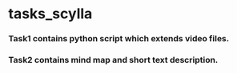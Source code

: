 # tasks_scylla
### Task1 contains python script which extends video files.
### Task2 contains mind map and short text description.
